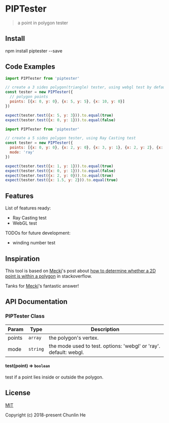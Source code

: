 # PIPTester
> a point in polygon tester

## Install

npm install piptester --save

## Code Examples

```javascript
import PIPTester from 'piptester'

// create a 3 sides polygon(triangle) tester, using webgl test by default
const tester = new PIPTester({
  // polygon points
  points: [{x: 0, y: 0}, {x: 5, y: 5}, {x: 10, y: 0}]
})

expect(tester.test({x: 5, y: 3})).to.equal(true)
expect(tester.test({x: 0, y: 1})).to.equal(false)
```

```javascript
import PIPTester from 'piptester'

// create a 5 sides polygon tester, using Ray Casting test
const tester = new PIPTester({
  points: [{x: 0, y: 0}, {x: 2, y: 0}, {x: 3, y: 1}, {x: 2, y: 2}, {x: 1, y: 2}],
  mode: 'ray'
})

expect(tester.test({x: 1, y: 1})).to.equal(true)
expect(tester.test({x: 0, y: 1})).to.equal(false)
expect(tester.test({x: 2, y: 0})).to.equal(true)
expect(tester.test({x: 1.5, y: 2})).to.equal(true)
```

## Features
List of features ready:
* Ray Casting test
* WebGL test

TODOs for future development:
* winding number test

## Inspiration
This tool is based on [Mecki](https://stackoverflow.com/users/15809/mecki)'s post about [how to determine whether a 2D point is within a polygon](https://stackoverflow.com/questions/217578/how-can-i-determine-whether-a-2d-point-is-within-a-polygon) in stackoverflow.

Tanks for [Mecki](https://stackoverflow.com/users/15809/mecki)'s fantastic answer!

## API Documentation

### PIPTester Class

| Param                | Type                | Description                                 |
| ---------------------| ------------------- | ------------------------------------------- |
| points           | <code>array</code> | the polygon's vertex.
| mode           | <code>string</code> | the mode used to test. options: 'webgl' or 'ray'. default: webgl.

#### test(point) => <code>boolean</code>
test if a point lies inside or outside the polygon.

## License

[MIT](http://opensource.org/licenses/MIT)

Copyright (c) 2018-present Chunlin He